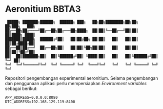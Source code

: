 # Aeronitium BBTA3

```text
 █████╗ ███████╗██████╗  ██████╗ ███╗   ██╗██╗████████╗██╗██╗   ██╗███╗   ███╗
██╔══██╗██╔════╝██╔══██╗██╔═══██╗████╗  ██║██║╚══██╔══╝██║██║   ██║████╗ ████║
███████║█████╗  ██████╔╝██║   ██║██╔██╗ ██║██║   ██║   ██║██║   ██║██╔████╔██║
██╔══██║██╔══╝  ██╔══██╗██║   ██║██║╚██╗██║██║   ██║   ██║██║   ██║██║╚██╔╝██║
██║  ██║███████╗██║  ██║╚██████╔╝██║ ╚████║██║   ██║   ██║╚██████╔╝██║ ╚═╝ ██║
╚═╝  ╚═╝╚══════╝╚═╝  ╚═╝ ╚═════╝ ╚═╝  ╚═══╝╚═╝   ╚═╝   ╚═╝ ╚═════╝ ╚═╝     ╚═╝
```

Repositori pengembangan experimental aeronitium. Selama pengembangan dan penggunaan aplikasi perlu mempersiapkan
_Environment variables_ sebagai berikut:

```text
APP_ADDRESS=0.0.0.0:8080
DTC_ADDRESS=192.168.129.119:8400
```
